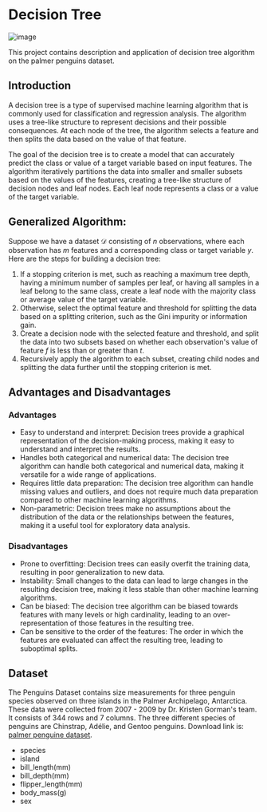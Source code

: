 # Decision Tree
![image](https://user-images.githubusercontent.com/120424457/233768376-f5761e75-cbc8-4b35-9b4d-ee8f9c686263.png)

This project contains description and application of decision tree algorithm on the palmer penguins dataset. 

## Introduction

A decision tree is a type of supervised machine learning algorithm that is commonly used for classification and regression analysis. The algorithm uses a tree-like structure to represent decisions and their possible consequences. At each node of the tree, the algorithm selects a feature and then splits the data based on the value of that feature.

The goal of the decision tree is to create a model that can accurately predict the class or value of a target variable based on input features. The algorithm iteratively partitions the data into smaller and smaller subsets based on the values of the features, creating a tree-like structure of decision nodes and leaf nodes. Each leaf node represents a class or a value of the target variable.

## Generalized Algorithm: 

Suppose we have a dataset $\mathcal{D}$ consisting of $n$ observations, where each observation has $m$ features and a corresponding class or target variable $y$. Here are the steps for building a decision tree:

1. If a stopping criterion is met, such as reaching a maximum tree depth, having a minimum number of samples per leaf, or having all samples in a leaf belong to the same class, create a leaf node with the majority class or average value of the target variable.
2. Otherwise, select the optimal feature and threshold for splitting the data based on a splitting criterion, such as the Gini impurity or information gain.
3. Create a decision node with the selected feature and threshold, and split the data into two subsets based on whether each observation's value of feature $f$ is less than or greater than $t$.
4. Recursively apply the algorithm to each subset, creating child nodes and splitting the data further until the stopping criterion is met.

## Advantages and Disadvantages

### Advantages

- Easy to understand and interpret: Decision trees provide a graphical representation of the decision-making process, making it easy to understand and interpret the results.
- Handles both categorical and numerical data: The decision tree algorithm can handle both categorical and numerical data, making it versatile for a wide range of applications.
- Requires little data preparation: The decision tree algorithm can handle missing values and outliers, and does not require much data preparation compared to other machine learning algorithms.
- Non-parametric: Decision trees make no assumptions about the distribution of the data or the relationships between the features, making it a useful tool for exploratory data analysis.


### Disadvantages

- Prone to overfitting: Decision trees can easily overfit the training data, resulting in poor generalization to new data.
- Instability: Small changes to the data can lead to large changes in the resulting decision tree, making it less stable than other machine learning algorithms.
- Can be biased: The decision tree algorithm can be biased towards features with many levels or high cardinality, leading to an over-representation of those features in the resulting tree.
- Can be sensitive to the order of the features: The order in which the features are evaluated can affect the resulting tree, leading to suboptimal splits.


## Dataset
The Penguins Dataset contains size measurements for three penguin species observed on three islands in the Palmer Archipelago, Antarctica. These data were collected from 2007 - 2009 by Dr. Kristen Gorman's team. It consists of 344 rows and 7 columns. The three different species of penguins are Chinstrap, Adélie, and Gentoo penguins. Download link is: [palmer penguine dataset](https://www.kaggle.com/datasets/parulpandey/palmer-archipelago-antarctica-penguin-data).
* species
* island
* bill_length(mm)
* bill_depth(mm)
* flipper_length(mm)
* body_mass(g)
* sex
